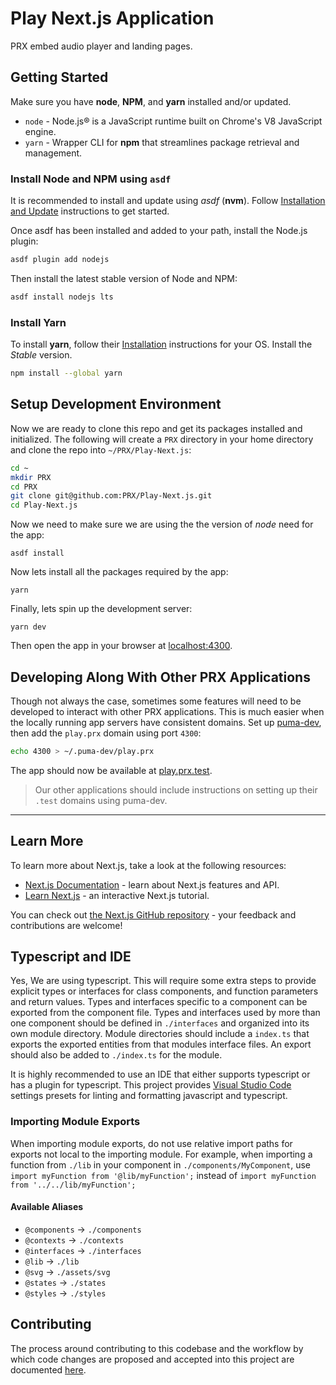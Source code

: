 # Play Next.js Application

PRX embed audio player and landing pages.

## Getting Started

Make sure you have **node**, **NPM**, and **yarn** installed and/or updated.

- `node` - Node.js® is a JavaScript runtime built on Chrome's V8 JavaScript engine.
- `yarn` - Wrapper CLI for **npm** that streamlines package retrieval and management.

### Install Node and NPM using `asdf`

It is recommended to install and update using _asdf_ (**nvm**). Follow [Installation and Update](https://github.com/PRX/internal/wiki/Guide:-Local-Development-Environment#install-asdf) instructions to get started.

Once asdf has been installed and added to your path, install the Node.js plugin:

```bash
asdf plugin add nodejs
```

Then install the latest stable version of Node and NPM:

```bash
asdf install nodejs lts
```

### Install Yarn

To install **yarn**, follow their [Installation](https://yarnpkg.com/lang/en/docs/install/#mac-stable) instructions for your OS. Install the _Stable_ version.

```bash
npm install --global yarn
```

## Setup Development Environment

Now we are ready to clone this repo and get its packages installed and initialized. The following will create a `PRX` directory in your home directory and clone the repo into `~/PRX/Play-Next.js`:

```bash
cd ~
mkdir PRX
cd PRX
git clone git@github.com:PRX/Play-Next.js.git
cd Play-Next.js
```

Now we need to make sure we are using the the version of _node_ need for the app:

```
asdf install
```

Now lets install all the packages required by the app:

```
yarn
```

Finally, lets spin up the development server:

```
yarn dev
```

Then open the app in your browser at [localhost:4300]().

## Developing Along With Other PRX Applications

Though not always the case, sometimes some features will need to be developed to interact with other PRX applications. This is much easier when the locally running app servers have consistent domains. Set up [puma-dev](https://github.com/PRX/internal/wiki/Guide:-Local-Development-Environment#install-puma-dev), then add the `play.prx` domain using port `4300`:

```bash
echo 4300 > ~/.puma-dev/play.prx
```

The app should now be available at [play.prx.test]().

> Our other applications should include instructions on setting up their `.test` domains using puma-dev.

---

## Learn More

To learn more about Next.js, take a look at the following resources:

- [Next.js Documentation](https://nextjs.org/docs) - learn about Next.js features and API.
- [Learn Next.js](https://nextjs.org/learn) - an interactive Next.js tutorial.

You can check out [the Next.js GitHub repository](https://github.com/vercel/next.js/) - your feedback and contributions are welcome!

## Typescript and IDE

Yes, We are using typescript. This will require some extra steps to provide explicit types or interfaces for class components, and function parameters and return values. Types and interfaces specific to a component can be exported from the component file. Types and interfaces used by more than one component should be defined in `./interfaces` and organized into its own module directory. Module directories should include a `index.ts` that exports the exported entities from that modules interface files. An export should also be added to `./index.ts` for the module.

It is highly recommended to use an IDE that either supports typescript or has a plugin for typescript. This project provides [Visual Studio Code](https://code.visualstudio.com/) settings presets for linting and formatting javascript and typescript.

### Importing Module Exports

When importing module exports, do not use relative import paths for exports not local to the importing module. For example, when importing a function from `./lib` in your component in `./components/MyComponent`, use `import myFunction from '@lib/myFunction';` instead of `import myFunction from '../../lib/myFunction';`

#### Available Aliases

- `@components` -> `./components`
- `@contexts` -> `./contexts`
- `@interfaces` -> `./interfaces`
- `@lib` -> `./lib`
- `@svg` -> `./assets/svg`
- `@states` -> `./states`
- `@styles` -> `./styles`

## Contributing

The process around contributing to this codebase and the workflow by which code changes are proposed and accepted into this project are documented [here](./.github/CONTRIBUTING.md).
